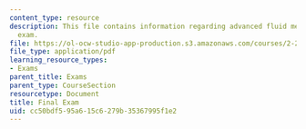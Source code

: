```yaml
---
content_type: resource
description: This file contains information regarding advanced fluid mechanics, final
  exam.
file: https://ol-ocw-studio-app-production.s3.amazonaws.com/courses/2-25-advanced-fluid-mechanics-fall-2013/cc50bdf595a615c6279b35367995f1e2_MIT2_25F13_FinalExam.pdf
file_type: application/pdf
learning_resource_types:
- Exams
parent_title: Exams
parent_type: CourseSection
resourcetype: Document
title: Final Exam
uid: cc50bdf5-95a6-15c6-279b-35367995f1e2
---
```

